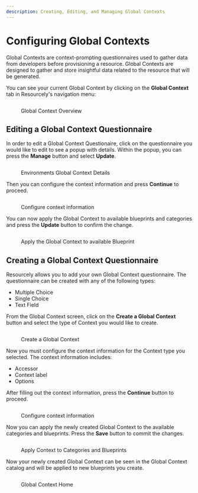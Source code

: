 ```yaml
---
description: Creating, Editing, and Managing Global Contexts
---
```


# Configuring Global Contexts

Global Contexts are context-prompting questionnaires used to gather data from developers before provisioning a resource. Global Contexts are designed to gather and store insightful data related to the resource that will be generated.

You can see your current Global Context by clicking on the **Global Context** tab in Resourcely's navigation menu:

<figure><img src="../../../.gitbook/assets/Screenshot 2023-09-07 at 3.10.42 PM.png" alt=""><figcaption><p>Global Context Overview</p></figcaption></figure>

## Editing a Global Context Questionnaire

In order to edit a Global Context Questionaire, click on the questionnaire you would like to edit to see a popup with details. Within the popup, you can press the **Manage** button and select **Update**.

<figure><img src="../../../.gitbook/assets/Screenshot 2023-09-07 at 3.10.53 PM.png" alt=""><figcaption><p>Environments Global Context Details</p></figcaption></figure>

Then you can configure the context information and press **Continue** to proceed.

<figure><img src="../../../.gitbook/assets/Screenshot 2023-09-07 at 3.11.08 PM.png" alt=""><figcaption><p>Configure context information</p></figcaption></figure>

You can now apply the Global Context to available blueprints and categories and press the **Update** button to confirm the change.

<figure><img src="../../../.gitbook/assets/Screenshot 2023-09-07 at 3.11.15 PM.png" alt=""><figcaption><p>Apply the Global Context to available Blueprint</p></figcaption></figure>

## Creating a Global Context Questionnaire

Resourcely allows you to add your own Global Context questionnaire. The questionnaire can be created with any of the following types:

* Multiple Choice
* Single Choice&#x20;
* Text Field

From the Global Context screen, click on the **Create a Global Context** button and select the type of Context you would like to create.

<figure><img src="../../../.gitbook/assets/Screenshot 2023-09-07 at 3.11.54 PM.png" alt=""><figcaption><p>Create a Global Context</p></figcaption></figure>

Now you must configure the context information for the Context type you selected. The context information includes:

* Accessor
* Context label
* Options

After filling out the context information, press the **Continue** button to proceed.

<figure><img src="../../../.gitbook/assets/Screenshot 2023-09-07 at 3.14.01 PM.png" alt=""><figcaption><p>Configure context information</p></figcaption></figure>

Now you can apply the newly created Global Context to the available categories and blueprints. Press the **Save** button to commit the changes.

<figure><img src="../../../.gitbook/assets/Screenshot 2023-09-07 at 3.14.09 PM.png" alt=""><figcaption><p>Apply Context to Categories and Blueprints</p></figcaption></figure>

Now your newly created Global Context can be seen in the Global Context catalog and will be applied to new blueprints you create.

<figure><img src="../../../.gitbook/assets/Screenshot 2023-09-07 at 3.14.18 PM.png" alt=""><figcaption><p>Global Context Home</p></figcaption></figure>

